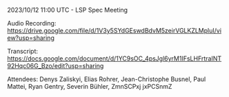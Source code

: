2023/10/12 11:00 UTC - LSP Spec Meeting

Audio Recording: https://drive.google.com/file/d/1V3y5SYdGEswdBdvM5zeirVGLKZLMpluI/view?usp=sharing

Transcript: https://docs.google.com/document/d/1YC9sOC_4psJgl6yrM1IFsLHFrtraINT92Hqc06G_Bzo/edit?usp=sharing

Attendees: Denys Zaliskyi, Elias Rohrer, Jean-Christophe Busnel, Paul Mattei, Ryan Gentry, Severin Bühler, ZmnSCPxj jxPCSnmZ
